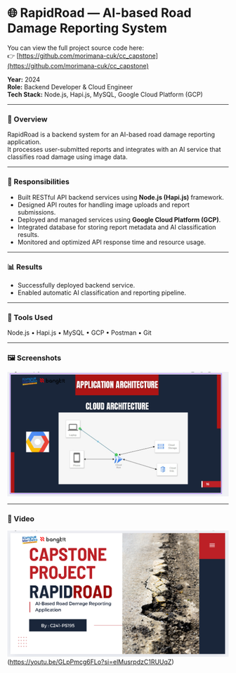 # 🌐 RapidRoad — AI-based Road Damage Reporting System
You can view the full project source code here:  
👉 [https://github.com/morimana-cuk/cc_capstone](https://github.com/morimana-cuk/cc_capstone)

**Year:** 2024  
**Role:** Backend Developer & Cloud Engineer  
**Tech Stack:** Node.js, Hapi.js, MySQL, Google Cloud Platform (GCP)  

---

### 🚦 Overview
RapidRoad is a backend system for an AI-based road damage reporting application.  
It processes user-submitted reports and integrates with an AI service that classifies road damage using image data.

---

### 🧠 Responsibilities
- Built RESTful API backend services using **Node.js (Hapi.js)** framework.  
- Designed API routes for handling image uploads and report submissions.  
- Deployed and managed services using **Google Cloud Platform (GCP)**.  
- Integrated database for storing report metadata and AI classification results.  
- Monitored and optimized API response time and resource usage.

---

<!-- ### ⚙️ Technical Challenges & Solutions
- **Issue:** High upload concurrency caused service crashes.  
  **Solution:** Implemented rate limiter and asynchronous queue for parallel uploads.  
- **Issue:** GCP deployment timeout during build process.  
  **Solution:** Used containerization and GCP load balancing to improve build stability.

--- -->

### 📊 Results
- Successfully deployed backend service.    
- Enabled automatic AI classification and reporting pipeline.

---

### 🧰 Tools Used
Node.js • Hapi.js • MySQL • GCP • Postman • Git

---

### 🖼️ Screenshots
![Cloud Architecture](../images/clouad_arsitektur.PNG)
<!-- ![RapidRoad Dashboard](../images/rapidroad-dashboard.png)
*Dashboard view showing AI-based damage classification results.*

![API Test on Postman](../images/rapidroad-api.png)
*API testing during development.* -->

---

### 🎥 Video
![explanation Project on youtube](../images/capstone_ppt.PNG)(https://youtu.be/GLpPmcg6FLo?si=elMusrpdzC1RUUqZ)
<!-- [![Watch the demo on YouTube](../images/youtube-thumbnail.png)](https://www.youtube.com/watch?v=YOUR_VIDEO_ID)
*Click the thumbnail or [watch it directly here](https://www.youtube.com/watch?v=YOUR_VIDEO_ID).* -->
